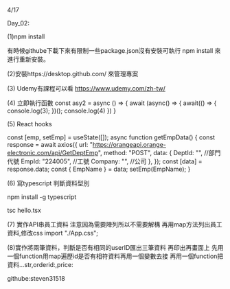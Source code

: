 4/17

Day_02:

(1)npm install

有時候githube下載下來有限制一些package.json沒有安裝可執行
npm install
來進行重新安裝。

(2)安裝https://desktop.github.com/
來管理專案

(3) Udemy有課程可以看 https://www.udemy.com/zh-tw/

(4) 立即執行函數
const asy2 = async () => {
    await (async() => {
        await(() => {
            console.log(3);
            <!-- //後面有() 就是立即執行函數會直接先執行 -->
        })();
        console.log(4)
    })
}

(5) React hooks 
<!-- 通常用use開頭函式 useState是創建一個空陣列:初始值:函數 -->
 const [emp, setEmp] = useState([]);
 async function getEmpData() {
    const response = await axios({
      url: "https://orangeapi.orange-electronic.com/api/GetDeptEmp",
      method: "POST",
      data: {
        DeptId: "", //部門代號
        EmpId: "224005", //工號
        Company: "", //公司
      },
    });
    const [data] = response.data; 
    const { EmpName } = data;
    setEmp(EmpName);
  }

<!-- 一開始emp為空值,調用setEmp方法來刷新頁面。 -->

(6) 寫typescript 判斷資料型別
<!-- 安裝 -->
npm install -g typescript
<!-- 以ts為後綴 -->
tsc hello.tsx
<!-- react中以.tsx為後綴 -->

(7) 實作API串員工資料 注意因為需要陣列所以不需要解構
再用map方法列出員工資料,修改css import "./App.css";

(8)實作將兩筆資料，判斷是否有相同的userID匯出三筆資料
再印出再畫面上
先用一個function用map遍歷id是否有相符資料再用一個變數去接
再用一個function把資料...str,orderid:,price:


githube:steven31518